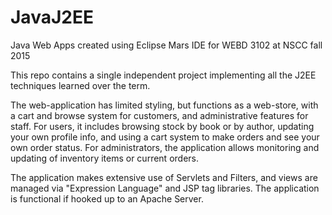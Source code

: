# JavaJ2EE
Java Web Apps created using Eclipse Mars IDE for WEBD 3102 at NSCC fall 2015

This repo contains a single independent project implementing all the J2EE techniques learned
over the term.

The web-application has limited styling, but functions as a web-store, with a cart and browse
system for customers, and administrative features for staff.  For users, it includes browsing
stock by book or by author, updating your own profile info, and using a cart system to make
orders and see your own order status.  For administrators, the application allows monitoring
and updating of inventory items or current orders.

The application makes extensive use of Servlets and Filters, and views are managed via
"Expression Language" and JSP tag libraries.  The application is functional if hooked up to
an Apache Server.
